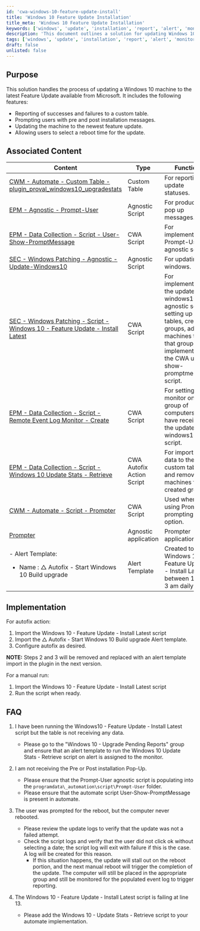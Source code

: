 ```yaml
---
id: 'cwa-windows-10-feature-update-install'
title: 'Windows 10 Feature Update Installation'
title_meta: 'Windows 10 Feature Update Installation'
keywords: ['windows', 'update', 'installation', 'report', 'alert', 'monitoring']
description: 'This document outlines a solution for updating Windows 10 machines to the latest Feature Update from Microsoft. It includes features such as reporting successes and failures, user prompts for installation, reboot scheduling, and integration with custom tables for tracking update statuses.'
tags: ['windows', 'update', 'installation', 'report', 'alert', 'monitoring']
draft: false
unlisted: false
---
```

## Purpose

This solution handles the process of updating a Windows 10 machine to the latest Feature Update available from Microsoft. It includes the following features:

- Reporting of successes and failures to a custom table.
- Prompting users with pre and post installation messages.
- Updating the machine to the newest feature update.
- Allowing users to select a reboot time for the update.

## Associated Content

| Content                                                                                                                                              | Type              | Function                                                                                          |
|------------------------------------------------------------------------------------------------------------------------------------------------------|-------------------|---------------------------------------------------------------------------------------------------|
| [CWM - Automate - Custom Table - plugin_proval_windows10_upgradestats](https://proval.itglue.com/DOC-5078775-9746809)                             | Custom Table      | For reporting on update statuses.                                                                  |
| [EPM - Agnostic - Prompt-User](https://proval.itglue.com/DOC-5078775-9580402)                                                                    | Agnostic Script    | For producing pop up messages.                                                                     |
| [EPM - Data Collection - Script - User-Show-PromptMessage](https://proval.itglue.com/DOC-5078775-9739032)                                        | CWA Script        | For implementing Prompt-User agnostic script.                                                    |
| [SEC - Windows Patching - Agnostic - Update-Windows10](https://proval.itglue.com/DOC-5078775-9447713)                                            | Agnostic Script    | For updating windows.                                                                              |
| [SEC - Windows Patching - Script - Windows 10 - Feature Update - Install Latest](https://proval.itglue.com/DOC-5078775-9744053)                 | CWA Script        | For implementing the update-windows10 agnostic script, setting up tables, creating groups, adding machines to that group, and implementing the CWA user-show-promptmessage script. |
| [EPM - Data Collection - Script - Remote Event Log Monitor - Create](https://proval.itglue.com/DOC-5078775-9742626)                               | CWA Script        | For setting up a monitor on a group of computers who have received the update-windows10 script.   |
| [EPM - Data Collection - Script - Windows 10 Update Stats - Retrieve](https://proval.itglue.com/DOC-5078775-9747193)                             | CWA Autofix Action Script | For importing data to the custom table and removing machines from created group.                  |
| [CWM - Automate - Script - Prompter](https://proval.itglue.com/DOC-5078775-10243074)                                                             | CWA Script        | Used when using Prompter prompting option.                                                         |
| [Prompter](https://proval.itglue.com/DOC-5078775-10224100)                                                                                       | Agnostic application | Prompter application.                                                                              |
| - Alert Template:<ul><li>Name : △ Autofix - Start Windows 10 Build upgrade</li></ul>                                                            | Alert Template    | Created to call Windows 10 - Feature Update - Install Latest between 1 and 3 am daily            |

## Implementation

For autofix action:

1. Import the Windows 10 - Feature Update - Install Latest script
2. Import the △ Autofix - Start Windows 10 Build upgrade Alert template.
3. Configure autofix as desired.

**NOTE:** Steps 2 and 3 will be removed and replaced with an alert template import in the plugin in the next version.

For a manual run:

1. Import the Windows 10 - Feature Update - Install Latest script 
2. Run the script when ready.

## FAQ

1. I have been running the Windows10 - Feature Update - Install Latest script but the table is not receiving any data.
   - Please go to the "Windows 10 - Upgrade Pending Reports" group and ensure that an alert template to run the Windows 10 Update Stats - Retrieve script on alert is assigned to the monitor.

2. I am not receiving the Pre or Post installation Pop-Up.
   - Please ensure that the Prompt-User agnostic script is populating into the `programdata\_automation\script\Prompt-User` folder.
   - Please ensure that the automate script User-Show-PromptMessage is present in automate.

3. The user was prompted for the reboot, but the computer never rebooted.
   - Please review the update logs to verify that the update was not a failed attempt.
   - Check the script logs and verify that the user did not click ok without selecting a date; the script log will exit with failure if this is the case. A log will be created for this reason.
     - If this situation happens, the update will stall out on the reboot portion, and the next manual reboot will trigger the completion of the update. The computer will still be placed in the appropriate group and still be monitored for the populated event log to trigger reporting.

4. The Windows 10 - Feature Update - Install Latest script is failing at line 13.
   - Please add the Windows 10 - Update Stats - Retrieve script to your automate implementation.


